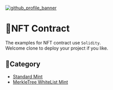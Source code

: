 [![github_profile_banner](https://user-images.githubusercontent.com/6915577/206462453-5474db56-58cf-4088-8b86-cbab994d2a0c.jpg)](https://linktr.ee/evileye0666)
# 🌈NFT Contract
The examples for NFT contract use <code>Solidity</code>.\
Welcome clone to deploy your project if you like.

## 📑Category
- [Standard Mint](https://github.com/Evileye0666/Smart-contract/tree/main/NFT_Contract/01_Standard_Mint)
- [MerkleTree WhiteList Mint](https://github.com/Evileye0666/Smart-contract/tree/main/NFT_Contract/02_MerkleTree)
